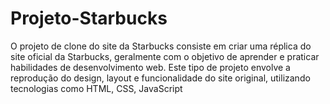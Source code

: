 # Projeto-Starbucks
O projeto de clone do site da Starbucks consiste em criar uma réplica do site oficial da Starbucks, geralmente com o objetivo de aprender e praticar habilidades de desenvolvimento web. Este tipo de projeto envolve a reprodução do design, layout e funcionalidade do site original, utilizando tecnologias como HTML, CSS, JavaScript
